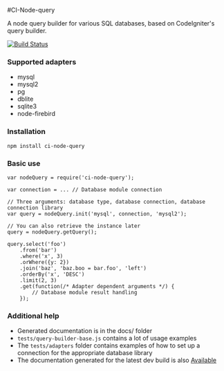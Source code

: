 #CI-Node-query

A node query builder for various SQL databases, based on CodeIgniter's query builder.

[![Build Status](https://travis-ci.org/timw4mail/node-query.svg?branch=master)](https://travis-ci.org/timw4mail/node-query)

### Supported adapters
	
* mysql
* mysql2
* pg
* dblite
* sqlite3
* node-firebird

### Installation

	npm install ci-node-query

### Basic use

	var nodeQuery = require('ci-node-query');
	
	var connection = ... // Database module connection 
	
	// Three arguments: database type, database connection, database connection library
	var query = nodeQuery.init('mysql', connection, 'mysql2');
	
	// You can also retrieve the instance later
	query = nodeQuery.getQuery();

	query.select('foo')
		.from('bar')
		.where('x', 3)
		.orWhere({y: 2})
		.join('baz', 'baz.boo = bar.foo', 'left')
		.orderBy('x', 'DESC')
		.limit(2, 3)
		.get(function(/* Adapter dependent arguments */) {
			// Database module result handling
		});
		
### Additional help

* Generated documentation is in the docs/ folder 
* `tests/query-builder-base.js`	contains a lot of usage examples
* The `tests/adapters` folder contains examples of how to set up a connection for the appropriate database library
* The documentation generated for the latest dev build is also [Available](https://github.timshomepage.net/node-query/docs/)

